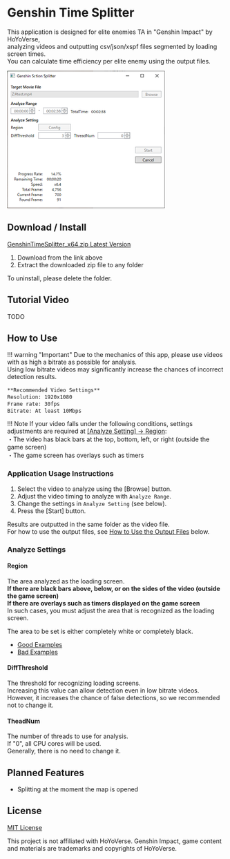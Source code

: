 # Genshin Time Splitter

This application is designed for elite enemies TA in "Genshin Impact" by HoYoVerse,  
analyzing videos and outputting csv/json/xspf files segmented by loading screen times.  
You can calculate time efficiency per elite enemy using the output files.  

![](./img/app.png)

## Download / Install

[GenshinTimeSplitter_x64.zip Latest Version](https://github.com/saipan-fez/GenshinTimeSplitter/releases/latest/download/GenshinTimeSplitter_x64.zip)

1. Download from the link above
1. Extract the downloaded zip file to any folder

To uninstall, please delete the folder.

## Tutorial Video

TODO

## How to Use

!!! warning "Important"
    Due to the mechanics of this app, please use videos with as high a bitrate as possible for analysis.  
    Using low bitrate videos may significantly increase the chances of incorrect detection results.  

    **Recommended Video Settings**  
    Resolution: 1920x1080  
    Frame rate: 30fps  
    Bitrate: At least 10Mbps  

!!! Note
    If your video falls under the following conditions, settings adjustments are required at [[Analyze Setting] -> Region](#region):  
    ・The video has black bars at the top, bottom, left, or right (outside the game screen)  
    ・The game screen has overlays such as timers  

### Application Usage Instructions

1. Select the video to analyze using the [Browse] button.
1. Adjust the video timing to analyze with `Analyze Range`.
1. Change the settings in `Analyze Setting` (see below).
1. Press the [Start] button.

Results are outputted in the same folder as the video file.  
For how to use the output files, see [How to Use the Output Files](./output_file_usage.en.md) below.  

### Analyze Settings

#### Region

The area analyzed as the loading screen.  
**If there are black bars above, below, or on the sides of the video (outside the game screen)**  
**If there are overlays such as timers displayed on the game screen**  
In such cases, you must adjust the area that is recognized as the loading screen.  

The area to be set is either completely white or completely black.

- [Good Examples](./img/setting_region_OK.drawio.png)
- [Bad Examples](./img/setting_region_NG.drawio.png)

#### DiffThreshold

The threshold for recognizing loading screens.  
Increasing this value can allow detection even in low bitrate videos.  
However, it increases the chance of false detections, so we recommended not to change it.  

#### TheadNum

The number of threads to use for analysis.  
If "0", all CPU cores will be used.  
Generally, there is no need to change it.  

## Planned Features

- Splitting at the moment the map is opened

## License

[MIT License](https://github.com/saipan-fez/GenshinTimeSplitter/blob/main/LICENSE)

This project is not affiliated with HoYoVerse.
Genshin Impact, game content and materials are trademarks and copyrights of HoYoVerse.
